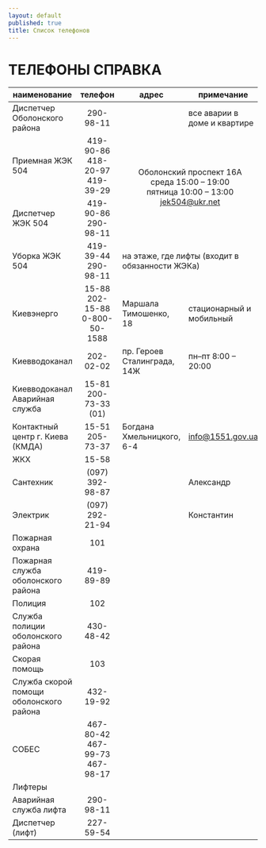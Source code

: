 ```yaml
---
layout: default
published: true
title: Список телефонов
---
```


# ТЕЛЕФОНЫ СПРАВКА

<table class="table table-striped">
  <thead>
    <tr>
      <th>наименование</th>
      <th style="text-align: center">телефон</th>
      <th>адрес</th>
      <th>примечание</th>
    </tr>
  </thead>
  <tbody>
    <tr>
      <td>Диспетчер Оболонского района</td>
      <td style="text-align: center">290-98-11</td>
      <td>&nbsp;</td>
      <td>все аварии в доме и квартире</td>
    </tr>
    <tr>
      <td>Приемная ЖЭК 504</td>
      <td style="text-align: center">419-90-86<br>418-20-97<br>419-39-29</td>
      <td style="text-align: center; vertical-align: middle" colspan="2" rowspan="2">Оболонский проспект 16А<br>среда 15:00 – 19:00<br>пятница 10:00 – 13:00<br><a href="mailto:jek504@ukr.net">jek504@ukr.net</a></td>
    </tr>
    <tr>
      <td>Диспетчер ЖЭК 504</td>
      <td style="text-align: center">419-90-86<br>290-98-11</td>
    </tr>
    <tr>
      <td>Уборка ЖЭК 504</td>
      <td style="text-align: center">419-39-44<br>290-98-11</td>
      <td colspan="2">на этаже, где лифты (входит в обязанности ЖЭКа)</td>
    </tr>
    <tr>
      <td>Киевэнерго</td>
      <td style="text-align: center">15-88<br>202-15-88<br>0-800-50-1588</td>
      <td>Маршала Тимошенко, 18</td>
      <td>стационарный и мобильный</td>
    </tr>
    <tr>
      <td>Киевводоканал</td>
      <td style="text-align: center">202-02-02</td>
      <td>пр. Героев Сталинграда, 14Ж</td>
      <td>пн–пт 8:00 – 20:00</td>
    </tr>
    <tr>
      <td>Киевводоканал<br>Аварийная служба</td>
      <td style="text-align: center">15-81<br>200-73-33 (01)</td>
      <td>&nbsp;</td>
      <td>&nbsp;</td>
    </tr>
    <tr>
      <td>Контактный центр г. Киева (КМДА)</td>
      <td style="text-align: center">15-51<br>205-73-37</td>
      <td>Богдана Хмельницкого, 6-4</td>
      <td><a href="mailto:info@1551.gov.ua">info@1551.gov.ua</a></td>
    </tr>
    <tr>
      <td>ЖКХ</td>
      <td style="text-align: center">15-58</td>
      <td>&nbsp;</td>
      <td>&nbsp;</td>
    </tr>
    <tr>
      <td>Сантехник</td>
      <td style="text-align: center">(097) 392-98-87</td>
      <td>&nbsp;</td>
      <td>Александр</td>
    </tr>
    <tr>
      <td>Электрик</td>
      <td style="text-align: center">(097) 292-21-94</td>
      <td>&nbsp;</td>
      <td>Константин</td>
    </tr>
    <tr>
      <td>Пожарная охрана</td>
      <td style="text-align: center">101</td>
      <td>&nbsp;</td>
      <td>&nbsp;</td>
    </tr>
    <tr>
      <td>Пожарная служба оболонского района</td>
      <td style="text-align: center">419-89-89</td>
      <td>&nbsp;</td>
      <td>&nbsp;</td>
    </tr>
    <tr>
      <td>Полиция</td>
      <td style="text-align: center">102</td>
      <td>&nbsp;</td>
      <td>&nbsp;</td>
    </tr>
    <tr>
      <td>Служба полиции оболонского района</td>
      <td style="text-align: center">430-48-42</td>
      <td>&nbsp;</td>
      <td>&nbsp;</td>
    </tr>
    <tr>
      <td>Скорая помощь</td>
      <td style="text-align: center">103</td>
      <td>&nbsp;</td>
      <td>&nbsp;</td>
    </tr>
    <tr>
      <td>Служба скорой помощи оболонского района</td>
      <td style="text-align: center">432-19-92</td>
      <td>&nbsp;</td>
      <td>&nbsp;</td>
    </tr>
    <tr>
      <td>СОБЕС</td>
      <td style="text-align: center">467-80-42<br>467-99-73<br>467-98-17</td>
      <td>&nbsp;</td>
      <td>&nbsp;</td>
    </tr>
    <tr>
      <td colspan="4">Лифтеры</td>
    </tr>
    <tr>
      <td>Аварийная служба лифта</td>
      <td style="text-align: center">290-98-11</td>
      <td>&nbsp;</td>
      <td>&nbsp;</td>
    </tr>
    <tr>
      <td>Диспетчер (лифт)</td>
      <td style="text-align: center">227-59-54</td>
      <td>&nbsp;</td>
      <td>&nbsp;</td>
    </tr>
  </tbody>
</table>